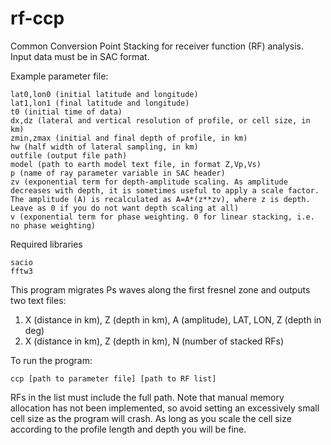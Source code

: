 # rf-ccp
Common Conversion Point Stacking for receiver function (RF) analysis. Input data must be in SAC format.

Example parameter file:

    lat0,lon0 (initial latitude and longitude)
    lat1,lon1 (final latitude and longitude)
    t0 (initial time of data)
    dx,dz (lateral and vertical resolution of profile, or cell size, in km)
    zmin,zmax (initial and final depth of profile, in km)
    hw (half width of lateral sampling, in km)
    outfile (output file path)
    model (path to earth model text file, in format Z,Vp,Vs)
    p (name of ray parameter variable in SAC header)
    zv (exponential term for depth-amplitude scaling. As amplitude decreases with depth, it is sometimes useful to apply a scale factor. The amplitude (A) is recalculated as A=A*(z**zv), where z is depth. Leave as 0 if you do not want depth scaling at all)
    v (exponential term for phase weighting. 0 for linear stacking, i.e. no phase weighting)
    
Required libraries

    sacio
    fftw3
    
This program migrates Ps waves along the first fresnel zone and outputs two text files:
1) X (distance in km), Z (depth in km), A (amplitude), LAT, LON, Z (depth in deg)
2) X (distance in km), Z (depth in km), N (number of stacked RFs)

To run the program:

    ccp [path to parameter file] [path to RF list]
    
RFs in the list must include the full path. Note that manual memory allocation has not been implemented, so avoid setting an excessively small cell size as the program will crash. As long as you scale the cell size according to the profile length and depth you will be fine.
